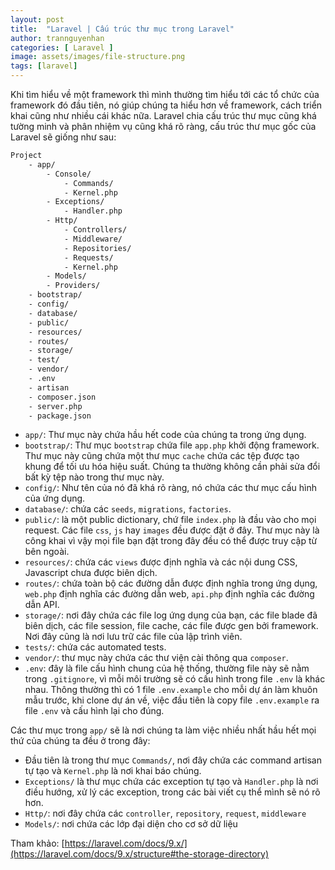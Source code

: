 ```yaml
---
layout: post
title:  "Laravel | Cấu trúc thư mục trong Laravel"
author: trannguyenhan
categories: [ Laravel ]
image: assets/images/file-structure.png
tags: [laravel]
---
```

Khi tìm hiểu về một framework thì mình thường tìm hiểu tới các tổ chức của framework đó đầu tiên, nó giúp chúng ta hiểu hơn về framework, cách triển khai cũng như nhiều cái khác nữa. Laravel chia cấu trúc thư mục cũng khá tường minh và phân nhiệm vụ cũng khá rõ ràng, cấu trúc thư mục gốc của Laravel sẽ giống như sau:

```bash
Project
    - app/
        - Console/
            - Commands/
            - Kernel.php
        - Exceptions/
            - Handler.php
        - Http/
            - Controllers/
            - Middleware/
            - Repositories/
            - Requests/
            - Kernel.php
        - Models/
        - Providers/
    - bootstrap/
    - config/
    - database/
    - public/
    - resources/
    - routes/
    - storage/
    - test/
    - vendor/
    - .env
    - artisan
    - composer.json
    - server.php
    - package.json
```

- `app/`: Thư mục này chứa hầu hết code của chúng ta trong ứng dụng.
- `bootstrap/`: Thư mục `bootstrap` chứa file `app.php` khởi động framework. Thư mục này cũng chứa một thư mục `cache` chứa các tệp được tạo khung để tối ưu hóa hiệu suất. Chúng ta thường không cần phải sửa đổi bất kỳ tệp nào trong thư mục này.
- `config/`: Như tên của nó đã khá rõ ràng, nó chứa các thư mục cấu hình của ứng dụng.
- `database/`: chứa các `seeds`, `migrations`, `factories`.
- `public/`: là một public dictionary, chứ file `index.php` là đầu vào cho mọi request. Các file `css`, `js` hay `images` đều được đặt ở đây. Thư mục này là công khai vì vậy mọi file bạn đặt trong đây đều có thể được truy cập từ bên ngoài.
- `resources/`: chứa các `views` được định nghĩa và các nội dung CSS, Javascript chưa được biên dịch.
- `routes/`: chứa toàn bộ các đường dẫn được định nghĩa trong ứng dụng, `web.php` định nghĩa các đường dẫn web, `api.php` định nghĩa các đường dẫn API.
- `storage/`: nơi đây chứa các file log ứng dụng của bạn, các file blade đã biên dịch, các file session, file cache, các file được gen bởi framework. Nơi đây cũng là nơi lưu trữ các file của lập trình viên.
- `tests/`: chứa các automated tests.
- `vendor/`: thư mục này chứa các thư viện cài thông qua `composer`.
- `.env`: đây là file cấu hình chung của hệ thống, thường file này sẽ nằm trong `.gitignore`, vì mỗi môi trường sẽ có cấu hình trong file `.env` là khác nhau. Thông thường thì có 1 file `.env.example` cho mỗi dự án làm khuôn mẫu trước, khi clone dự án về, việc đầu tiên là copy file `.env.example` ra file `.env` và cấu hình lại cho đúng.

Các thư mục trong `app/` sẽ là nơi chúng ta làm việc nhiều nhất hầu hết mọi thứ của chúng ta đều ở trong đây: 

- Đầu tiên là trong thư mục `Commands/`, nơi đây chứa các command artisan tự tạo và `Kernel.php` là nơi khai báo chúng.
- `Exceptions/` là thư mục chứa các exception tự tạo và `Handler.php` là nơi điều hướng, xử lý các exception, trong các bài viết cụ thể mình sẽ nó rõ hơn.
- `Http/`: nơi đây chứa các `controller`, `repository`, `request`, `middleware`
- `Models/`: nơi chứa các lớp đại diện cho cơ sở dữ liệu

Tham khảo: [https://laravel.com/docs/9.x/](https://laravel.com/docs/9.x/structure#the-storage-directory)